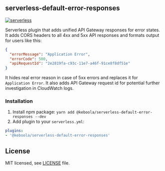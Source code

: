 ## serverless-default-error-responses

[![serverless](http://public.serverless.com/badges/v3.svg)](http://www.serverless.com)

Serverless plugin that adds unified API Gateway responses for error states. It adds CORS headers to all 4xx and 5xx API responses and formats output for users like this:
```json
{
  "errorMessage": "Application Error", 
  "errorCode": 500, 
  "apiRequestId": "2e2819fa-c93c-11e7-a46f-91ce8f8df51e"
}
```
It hides real error reason in case of 5xx errors and replaces it for `Application Error`. It also adds API Gateway request id for potential further investigation in CloudWatch logs. 


### Installation

1. Install npm package: `yarn add @keboola/serverless-default-error-responses --dev`
2. Add plugin to your `serverless.yml`:
```yaml
plugins:
- '@keboola/serverless-default-error-responses'
```

## License

MIT licensed, see [LICENSE](./LICENSE) file.
